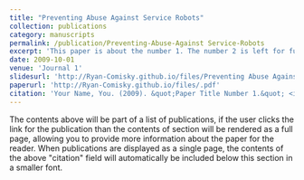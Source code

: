 ```yaml
---
title: "Preventing Abuse Against Service Robots"
collection: publications
category: manuscripts
permalink: /publication/Preventing-Abuse-Against Service-Robots 
excerpt: 'This paper is about the number 1. The number 2 is left for future work.'
date: 2009-10-01
venue: 'Journal 1'
slidesurl: 'http://Ryan-Comisky.github.io/files/Preventing Abuse Against Service Robots, Ryan Comisky.pdf'
paperurl: 'http://Ryan-Comisky.github.io/files/.pdf'
citation: 'Your Name, You. (2009). &quot;Paper Title Number 1.&quot; <i>Journal 1</i>. 1(1).'
---
```


The contents above will be part of a list of publications, if the user clicks the link for the publication than the contents of section will be rendered as a full page, allowing you to provide more information about the paper for the reader. When publications are displayed as a single page, the contents of the above "citation" field will automatically be included below this section in a smaller font.
